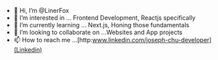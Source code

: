 - 👋 Hi, I’m @LinerFox
- 👀 I’m interested in ... Frontend Development, Reactjs specifically
- 🌱 I’m currently learning ... Next.js, Honing those fundamentals
- 💞️ I’m looking to collaborate on ...Websites and App projects
- 📫 How to reach me ...[http:www.linkedin.com/joseph-chu-developer](Linkedin)

<!---
LinerFox/LinerFox is a ✨ special ✨ repository because its `README.md` (this file) appears on your GitHub profile.
You can click the Preview link to take a look at your changes.
--->
